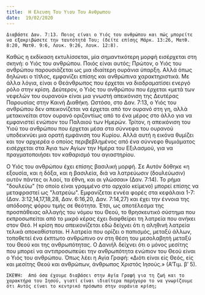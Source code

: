 ```yaml
---
title:  Η Ελευση Του Υιου Του Ανθρωπου
date:  19/02/2020
---
```


`Διαβάστε Δαν. 7:13. Ποιος είναι ο Υιός του ανθρώπου και πώς μπορείτε να εξακριβώσετε την ταυτότητά Του; (δείτε επίσης Μάρκ. 13:26, Ματθ. 8:20, Ματθ. 9:6, Λουκ. 9:26, Λουκ. 12:8).`

Καθώς η εκδίκαση εκτυλίσσεται, μία σημαντικότερη μορφή εισέρχεται στη σκηνή: ο Υιός του ανθρώπου. Ποιός είναι αυτός; Πρώτον, ο Υιός του ανθρώπου παρουσιάζεται ως μια ιδιαίτερη ουράνια ύπαρξη. Αλλά όπως δηλώνει ο τίτλος, εμφανίζει επίσης και ανθρώπινα χαρακτηριστικά. Με άλλα λόγια, είναι ο Θεάνθρωπος που έρχεται να διαδραματίσει ενεργό ρόλο στην κρίση. Δεύτερον, ο Υιός του ανθρώπου που έρχεται «μετά των νεφελών του ουρανού» είναι μια γνωστή απεικόνιση της Δευτέρας Παρουσίας στην Καινή Διαθήκη. Ωστόσο, στο Δαν. 7:13, ο Υιός του ανθρώπου δεν απεικονίζεται να έρχεται από τον ουρανό στη γη, αλλά μετακινείται στον ουρανό οριζοντίως από το ένα μέρος στο άλλο για να εμφανιστεί ενώπιον του Παλαιού των Ημερών. Τρίτον, η απεικόνιση του Υιού του ανθρώπου που έρχεται μέσα στα σύννεφα του ουρανού υποδεικνύει μια ορατή εμφάνιση του Κυρίου. Αλλά αυτή η εικόνα θυμίζει και τον αρχιερέα ο οποίος περιβεβλημένος από ένα σύννεφο θυμιάματος εισέρχεται στα Άγια των Αγίων την Ημέρα του Εξιλασμού, για να πραγματοποιήσει τον καθαρισμό του αγιαστηρίου.

Ο Υιός του ανθρώπου έχει επίσης βασιλική μορφή. Σε Αυτόν δόθηκε «η εξουσία, και η δόξα, και η βασιλεία, διά να λατρεύωσιν (δουλεύωσιν) αυτόν πάντες οι λαοί, τα έθνη, και αι γλώσσαι» (Δαν. 7:14). Το ρήμα "δουλεύω" (το οποίο είναι γραμμένο στο αρχαίο κείμενο) μπορεί επίσης να μεταφραστεί ως "λατρεύω". Εμφανίζεται εννέα φορές στα κεφάλαια 1-7:(Δαν. 3:12,14,17,18,28, Δαν. 6:16,20, Δαν. 7:14,27) και έχει την έννοια της απόδοσης φόρου τιμής σε θεότητα. Έτσι, ως αποτέλεσμα της προσπάθειας αλλαγής του νόμου του Θεού, το θρησκευτικό σύστημα που εκπροσωπείται από το μικρό κέρας έχει διαφθείρει τη λατρεία που ανήκει στον Θεό. Η κρίση που απεικονίζεται εδώ δείχνει ότι η αληθινή λατρεία τελικά αποκαθίσταται. Η λατρεία που ορίζει ο παπισμός, μεταξύ άλλων, τοποθετεί ένα έκπτωτο ανθρώπινο ον στη θέση του μεσολαβητή μεταξύ του Θεού και της ανθρωπότητας. Ο Δανιήλ δείχνει ότι ο μόνος μεσίτης που μπορεί να αντιπροσωπεύει την ανθρωπότητα ενώπιον του Θεού είναι ο Υιός του ανθρώπου. Όπως λέει η Αγία Γραφή: «Διότι είναι είς Θεός, είς και μεσίτης Θεού και ανθρώπων, άνθρωπος Χριστός Ιησούς.» (Α’Τιμ. β’ 5).

`ΣΚΕΨΗ:  Από όσα έχουμε διαβάσει στην Αγία Γραφή για τη ζωή και το χαρακτήρα του Ιησού, γιατί είναι ιδιαίτερα παρήγορο το να γνωρίζουμε ότι Αυτός είναι το κεντρικό πρόσωπο στην ουράνια κρίση;`